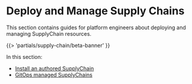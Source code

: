 # Deploy and Manage Supply Chains

This section contains guides for platform engineers about deploying and managing SupplyChain resources.

{{> 'partials/supply-chain/beta-banner' }}

In this section:

- [Install an authored SupplyChain](./install.hbs.md)
- [GitOps managed SupplyChains](./gitops-managed.hbs.md)
